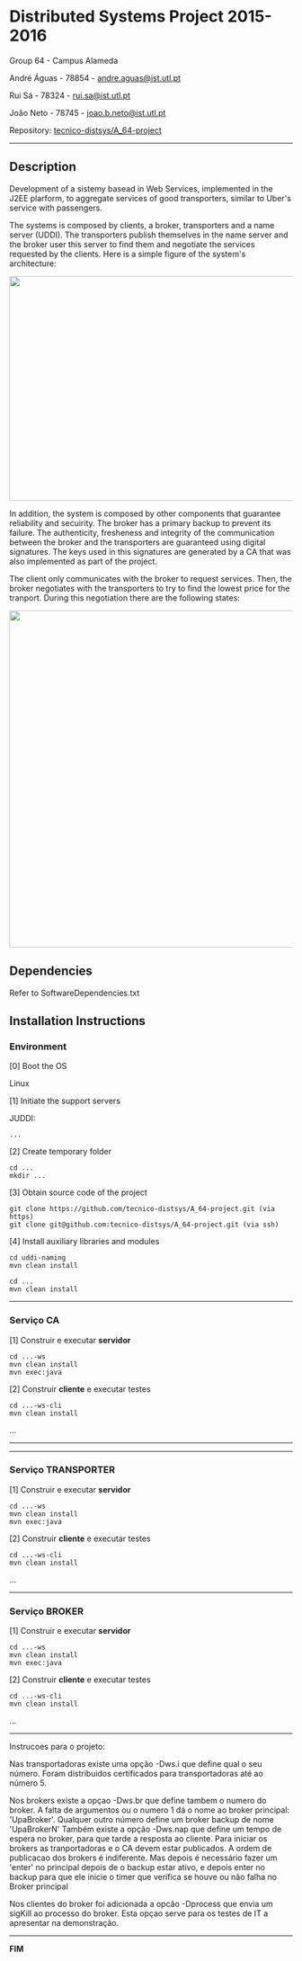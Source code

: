 # Distributed Systems Project 2015-2016 #

Group 64 - Campus Alameda

André Águas - 78854 - andre.aguas@ist.utl.pt

Rui Sá - 78324 - rui.sa@ist.utl.pt

João Neto - 78745 - joao.b.neto@ist.utl.pt


Repository:
[tecnico-distsys/A_64-project](https://github.com/tecnico-distsys/A_64-project/)

-------------------------------------------------------------------------------
## Description

Development of a sistemy basead in Web Services, implemented in the J2EE plarform, to aggregate services of good transporters, similar to Uber's service with passengers.

The systems is composed by clients, a broker, transporters and a name server (UDDI). The transporters publish themselves in the name server and the broker user this server to find them and negotiate the services requested by the clients.
Here is a simple figure of the system's architecture: 

<img src="https://github.com/abaguas/UpaTransporter/blob/master/images/architecture.png" width ="800" height="400">


In addition, the system is composed by other components that guarantee reliability and secuirity. The broker has a primary backup to prevent its failure. The authenticity, fresheness and integrity of the communication between the broker and the transporters are guaranteed using digital signatures. The keys used in this signatures are generated by a CA that was also implemented as part of the project.


The client only communicates with the broker to request services. Then, the broker negotiates with the transporters to try to find the lowest price for the tranport. During this negotiation there are the following states:


<img src="https://github.com/abaguas/UpaTransporter/blob/master/images/states.png" width ="600" height="600"> 

## Dependencies

Refer to SoftwareDependencies.txt

## Installation Instructions


### Environment

[0] Boot the OS

Linux


[1] Initiate the support servers

JUDDI:
```
...
```


[2] Create temporary folder

```
cd ...
mkdir ...
```


[3] Obtain source code of the project

```
git clone https://github.com/tecnico-distsys/A_64-project.git (via https) 
git clone git@github.com:tecnico-distsys/A_64-project.git (via ssh)
```



[4] Install auxiliary libraries and modules

```
cd uddi-naming
mvn clean install
```

```
cd ...
mvn clean install
```

-------------------------------------------------------------------------------

### Serviço CA

[1] Construir e executar **servidor**

```
cd ...-ws
mvn clean install
mvn exec:java
```

[2] Construir **cliente** e executar testes

```
cd ...-ws-cli
mvn clean install
```

...


-------------------------------------------------------------------------------


-------------------------------------------------------------------------------

### Serviço TRANSPORTER

[1] Construir e executar **servidor**

```
cd ...-ws
mvn clean install
mvn exec:java
```

[2] Construir **cliente** e executar testes

```
cd ...-ws-cli
mvn clean install
```

...


-------------------------------------------------------------------------------

### Serviço BROKER

[1] Construir e executar **servidor**

```
cd ...-ws
mvn clean install
mvn exec:java
```


[2] Construir **cliente** e executar testes

```
cd ...-ws-cli
mvn clean install
```

...

-------------------------------------------------------------------------------
Instrucoes para o projeto:

Nas transportadoras existe uma opção -Dws.i que define qual o seu número.
Foram distribuidos certificados para transportadoras até ao número 5.

Nos brokers existe a opçao -Dws.br que define tambem o numero do broker. A falta de argumentos ou o numero 1 dá o nome ao broker principal: 'UpaBroker'. Qualquer outro número define um broker backup de nome 'UpaBrokerN'
Também existe a opção -Dws.nap que define um tempo de espera no broker, para que tarde a resposta ao cliente.
Para iniciar os brokers as tranportadoras e o CA devem estar publicados. A ordem de publicacao dos brokers é indiferente. Mas depois é necessário fazer um 'enter' no principal depois de o backup estar ativo, e depois enter no backup para que ele inicie o timer que verifica se houve ou não falha no Broker principal


Nos clientes do broker foi adicionada a opcão -Dprocess que envia um sigKill ao processo do broker. Esta opçao serve para os testes de IT a apresentar na demonstração.

-------------------------------------------------------------------------------
**FIM**
